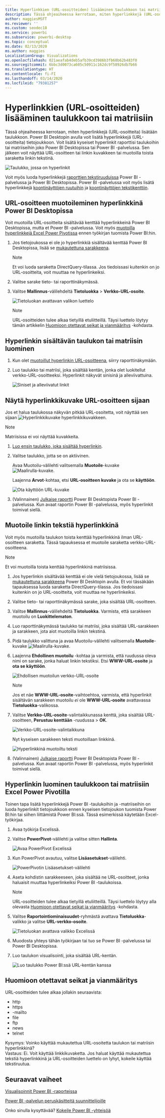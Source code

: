 ```yaml
---
title: Hyperlinkkien (URL-osoitteiden) lisääminen taulukkoon tai matriisiin
description: Tässä ohjeaiheessa kerrotaan, miten hyperlinkkejä (URL-osoitteita) lisätään taulukkoon. Power BI Desktopin avulla voit lisätä hyperlinkkejä (URL-osoitteita) tietojoukkoon. Voit sitten lisätä kyseiset hyperlinkit raporttisi taulukoihin tai matriiseihin Power BI Desktopissa tai Power BI -palvelussa.
author: maggiesMSFT
ms.reviewer: ''
ms.custom: seodec18
ms.service: powerbi
ms.subservice: powerbi-desktop
ms.topic: conceptual
ms.date: 02/13/2020
ms.author: maggies
LocalizationGroup: Visualizations
ms.openlocfilehash: 021aeafab4deb5afb39cd3986b3fb68b62b483f0
ms.sourcegitcommit: 6bbc3d0073ca605c50911c162dc9f58926db7b66
ms.translationtype: HT
ms.contentlocale: fi-FI
ms.lasthandoff: 03/14/2020
ms.locfileid: "79381257"
---
```

# <a name="add-hyperlinks-urls-to-a-table-or-matrix"></a>Hyperlinkkien (URL-osoitteiden) lisääminen taulukkoon tai matriisiin
Tässä ohjeaiheessa kerrotaan, miten hyperlinkkejä (URL-osoitteita) lisätään taulukkoon. Power BI Desktopin avulla voit lisätä hyperlinkkejä (URL-osoitteita) tietojoukkoon. Voit lisätä kyseiset hyperlinkit raporttisi taulukoihin tai matriiseihin joko Power BI Desktopissa tai Power BI -palvelussa. Sen jälkeen voit näyttää URL-osoitteen tai linkin kuvakkeen tai muotoilla toista saraketta linkin tekstinä.

![Taulukko, jossa on hyperlinkit](media/power-bi-hyperlinks-in-tables/power-bi-url-link-text.png)

Voit myös luoda hyperlinkkejä [raporttien tekstiruuduissa](service-add-hyperlink-to-text-box.md) Power BI -palvelussa ja Power BI Desktopissa. Power BI -palvelussa voit myös lisätä hyperlinkkejä [koontinäyttöjen ruutuihin](service-dashboard-edit-tile.md) ja [koontinäyttöjen tekstikenttiin](service-dashboard-add-widget.md). 


## <a name="format-a-url-as-a-hyperlink-in-power-bi-desktop"></a>URL-osoitteen muotoileminen hyperlinkkinä Power BI Desktopissa

Voit muotoilla URL-osoitteita sisältävää kenttää hyperlinkkeinä Power BI Desktopissa, mutta et Power BI -palvelussa. Voit myös [muotoilla hyperlinkkejä Excel Power Pivotissa](#create-a-table-or-matrix-hyperlink-in-excel-power-pivot) ennen työkirjan tuomista Power BI:hin.

1. Jos tietojoukossa ei ole jo hyperlinkkiä sisältävää kenttää Power BI Desktopissa, lisää se [mukautettuna sarakkeena](desktop-common-query-tasks.md).

    > [!NOTE]
    > Et voi luoda saraketta DirectQuery-tilassa.  Jos tiedoissasi kuitenkin on jo URL-osoitteita, voit muuttaa ne hyperlinkeiksi.

2. Valitse sarake tieto- tai raporttinäkymässä. 

3. Valitse **Mallinnus**-välilehdeltä **Tietoluokka** > **Verkko-URL-osoite**.
   
    ![Tietoluokan avattavan valikon luettelo](media/power-bi-hyperlinks-in-tables/power-bi-format-web-url.png)

    > [!NOTE]
    > URL-osoitteiden tulee alkaa tietyillä etuliitteillä. Täysi luettelo löytyy tämän artikkelin [Huomioon otettavat seikat ja vianmääritys](#considerations-and-troubleshooting) -kohdasta.

## <a name="create-a-table-or-matrix-with-a-hyperlink"></a>Hyperlinkin sisältävän taulukon tai matriisin luominen

1. Kun olet [muotoillut hyperlinkin URL-osoitteena](#format-a-url-as-a-hyperlink-in-power-bi-desktop), siirry raporttinäkymään.
2. Luo taulukko tai matriisi, joka sisältää kentän, jonka olet luokitellut verkko-URL-osoitteeksi. Hyperlinkit näkyvät sinisinä ja alleviivattuina.

    ![Siniset ja alleviivatut linkit](media/power-bi-hyperlinks-in-tables/power-bi-url-blue-underline.png)


## <a name="display-a-hyperlink-icon-instead-of-a-url"></a>Näytä hyperlinkkikuvake URL-osoitteen sijaan

Jos et halua taulukossa näkyvän pitkää URL-osoitetta, voit näyttää sen sijaan ![Hyperlinkkikuvake](media/power-bi-hyperlinks-in-tables/power-bi-hyperlink-icon.png) hyperlinkkikuvakkeen. 

> [!NOTE]
> Matriisissa ei voi näyttää kuvakkeita.
   
1. [Luo ensin taulukko, joka sisältää hyperlinkin](#create-a-table-or-matrix-with-a-hyperlink).

2. Valitse taulukko, jotta se on aktiivinen.

    Avaa Muotoilu-välilehti valitsemalla **Muotoile**-kuvake ![Maalirulla-kuvake](media/power-bi-hyperlinks-in-tables/power-bi-paintroller.png).

    Laajenna **Arvot**-kohtaa, etsi **URL-osoitteen kuvake** ja ota se **käyttöön**.

    ![Ota käyttöön URL-kuvake](media/power-bi-hyperlinks-in-tables/power-bi-url-icon-on.png)

1. (Valinnainen) [Julkaise raportti](desktop-upload-desktop-files.md) Power BI Desktopista Power BI -palvelussa. Kun avaat raportin Power BI -palvelussa, myös hyperlinkit toimivat siellä.

## <a name="format-link-text-as-a-hyperlink"></a>Muotoile linkin tekstiä hyperlinkkinä

Voit myös muotoilla taulukon toista kenttää hyperlinkkinä ilman URL-osoitteen saraketta. Tässä tapauksessa et muotoile saraketta verkko-URL-osoitteena.

> [!NOTE]
> Et voi muotoilla toista kenttää hyperlinkkinä matriisissa.

1. Jos hyperlinkin sisältävää kenttää ei ole vielä tietojoukossa, lisää se [mukautettuna sarakkeena](desktop-common-query-tasks.md) Power BI Desktopin avulla. Et voi tässäkään tapauksessa luoda saraketta DirectQuery-tilassa.  Jos tiedoissasi kuitenkin on jo URL-osoitteita, voit muuttaa ne hyperlinkeiksi.

2. Valitse tieto- tai raporttinäkymässä sarake, joka sisältää URL-osoitteen. 

3. Valitse **Mallinnus**-välilehdeltä **Tietoluokka**. Varmista, että sarakkeen muotoilu on **Luokittelematon**.

2. Luo raporttinäkymässä taulukko tai matriisi, joka sisältää URL-sarakkeen ja sarakkeen, jota aiot muotoilla linkin tekstinä.

3. Pidä taulukko valittuna ja avaa Muotoilu-välilehti valitsemalla **Muotoile**-kuvake ![Maalirulla-kuvake](media/power-bi-hyperlinks-in-tables/power-bi-paintroller.png).

4. Laajenna **Ehdollinen muotoilu** -kohtaa ja varmista, että ruudussa oleva nimi on sarake, jonka haluat linkin tekstiksi. Etsi **WWW-URL-osoite** ja **ota se käyttöön**.

    ![Ehdollisen muotoilun verkko-URL-osoite](media/power-bi-hyperlinks-in-tables/power-bi-format-conditional-web-url.png)

    > [!NOTE]
    > Jos et näe **WWW-URL-osoite**-vaihtoehtoa, varmista, että hyperlinkit sisältävän sarakkeen muotoilu *ei* ole **WWW-URL-osoite** avattavassa **Tietoluokka**-valikossa.

5. Valitse **Verkko-URL-osoite**-valintaikkunassa kenttä, joka sisältää URL-osoitteen, **Perustuu kenttään** -ruudussa > **OK**.

    ![Verkko-URL-osoite-valintaikkuna](media/power-bi-hyperlinks-in-tables/power-bi-format-web-url-dialog.png)

    Nyt kyseisen sarakkeen teksti muotoillaan linkkinä.

    ![Hyperlinkkinä muotoiltu teksti](media/power-bi-hyperlinks-in-tables/power-bi-url-link-text.png)

1. (Valinnainen) [Julkaise raportti](desktop-upload-desktop-files.md) Power BI Desktopista Power BI -palvelussa. Kun avaat raportin Power BI -palvelussa, myös hyperlinkit toimivat siellä.

## <a name="create-a-table-or-matrix-hyperlink-in-excel-power-pivot"></a>Hyperlinkin luominen taulukkoon tai matriisiin Excel Power Pivotilla

Toinen tapa lisätä hyperlinkkejä Power BI -taulukoihin ja -matriiseihin on luoda hyperlinkit tietojoukkoon ennen kyseisen tietojoukon tuomista Power BI:hin tai siihen liittämistä Power BI:ssä. Tässä esimerkissä käytetään Excel-työkirjaa.

1. Avaa työkirja Excelissä.
2. Valitse **PowerPivot**-välilehti ja valitse sitten **Hallinta**.
   
   ![Avaa PowerPivot Excelissä](media/power-bi-hyperlinks-in-tables/createhyperlinkinpowerpivot2.png)
1. Kun PowerPivot avautuu, valitse **Lisäasetukset**-välilehti.
   
   ![PowerPivotin Lisäasetukset-välilehti](media/power-bi-hyperlinks-in-tables/createhyperlinkinpowerpivot3.png)
4. Aseta kohdistin sarakkeeseen, joka sisältää ne URL-osoitteet, jonka haluaisit muuttaa hyperlinkeiksi Power BI -taulukoissa.
   
   > [!NOTE]
   > URL-osoitteiden tulee alkaa tietyillä etuliitteillä. Täysi luettelo löytyy alla olevasta [Huomioon otettavat seikat ja vianmääritys](#considerations-and-troubleshooting) -kohdasta.
   > 
   
5. Valitse **Raportointiominaisuudet**-ryhmästä avattava **Tietoluokka**-valikko ja valitse **URL-verkko-osoite**. 
   
   ![Tietoluokan avattava valikko Excelissä](media/power-bi-hyperlinks-in-tables/createhyperlinksnew.png)

6. Muodosta yhteys tähän työkirjaan tai tuo se Power BI -palvelussa tai Power BI Desktopissa.
7. Luo taulukon visualisointi, joka sisältää URL-kentän.
   
   ![Luo taulukko Power BI:ssä URL-kentän kanssa](media/power-bi-hyperlinks-in-tables/hyperlinksintables.gif)

## <a name="considerations-and-troubleshooting"></a>Huomioon otettavat seikat ja vianmääritys

URL-osoitteiden tulee alkaa jollakin seuraavista:
- http
- https
- -mailto
- file
- ftp
- news
- telnet

Kysymys: Voinko käyttää mukautettua URL-osoitetta taulukon tai matriisin hyperlinkkinä?    
Vastaus: Ei. Voit käyttää linkkikuvaketta. Jos haluat käyttää mukautettua tekstiä hyperlinkkinä ja URL-osoitteiden luettelo on lyhyt, kokeile käyttää tekstiruutua.


## <a name="next-steps"></a>Seuraavat vaiheet
[Visualisoinnit Power BI -raporteissa](visuals/power-bi-report-visualizations.md)

[Power BI -palvelun peruskäsitteitä suunnittelijoille](service-basic-concepts.md)

Onko sinulla kysyttävää? [Kokeile Power BI -yhteisöä](https://community.powerbi.com/)

